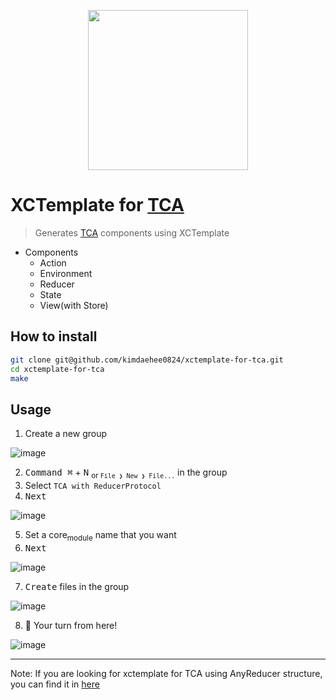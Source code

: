 <p align="center">
  <img src="https://user-images.githubusercontent.com/1744446/106479190-62a5ec80-64ed-11eb-8446-07d2a782af37.png" width=256/>
</p>

# XCTemplate for [TCA]

> Generates [TCA] components using XCTemplate

* Components
  * Action
  * Environment
  * Reducer
  * State
  * View(with Store)

## How to install

```sh
git clone git@github.com/kimdaehee0824/xctemplate-for-tca.git
cd xctemplate-for-tca
make
```

## Usage

1. Create a new group

![image](https://user-images.githubusercontent.com/46320390/226542124-e43b8543-0aa6-472d-aee5-b4db9d4848c2.png)

2. <kbd>Command ⌘</kbd> + <kbd>N</kbd> <sub>or `File ❯ New ❯ File...`</sub> in the group
3. Select `TCA with ReducerProtocol`
4. <kbd>Next</kbd>

![image](https://user-images.githubusercontent.com/46320390/226542472-dc9a625c-ea71-4a20-bf52-82db3d46d7b0.png)

5. Set a core<sub>module</sub> name that you want
6. <kbd>Next</kbd>

![image](https://user-images.githubusercontent.com/46320390/226542550-5e26ab13-3533-4492-af34-d113aaa791f3.png)

7. <kbd>Create</kbd> files in the group

![image](https://user-images.githubusercontent.com/46320390/226542632-532a43f6-70fb-43aa-900c-a6b3fd65e615.png)

8. :tada: Your turn from here!

![image](https://user-images.githubusercontent.com/46320390/226542753-122dc979-1207-4a70-a10b-75522429c2df.png)

***
Note: If you are looking for xctemplate for TCA using AnyReducer structure, you can find it in [here](https://github.com/riiid/xctemplate-for-tca/tree/feature/tca-AnyReducer)

[TCA]: https://github.com/pointfreeco/swift-composable-architecture



